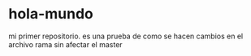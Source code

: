 # hola-mundo
mi primer repositorio.
es una prueba de como se hacen cambios en el  archivo rama sin afectar el master
